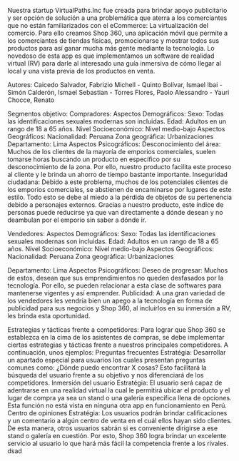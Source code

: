 Nuestra startup VirtualPaths.Inc fue creada para brindar apoyo publicitario y ser opción de solución a una problemática que aterra a los comerciantes que no están familiarizados con el eCommerce: La virtualización del comercio. Para ello creamos Shop 360, una aplicación móvil que permite a los comerciantes de tiendas físicas, promocionarse y mostrar todos sus productos para así ganar mucha más gente mediante la tecnología. Lo novedoso de esta app es que implementamos un software de realidad virtual (RV) para darle al interesado una guía inmersiva de cómo llegar al local y una vista previa de los productos en venta.

Autores:
Caicedo Salvador, Fabrizio Michell - Quinto Bolívar, Ismael Ibai - Simón Calderón, Ismael Sebastian - Torres Flores, Paolo Alessandro - Yauri Chocce, Renato

Segmentos objetivo:
Compradores: Aspectos Demográficos: Sexo: Todas las identificaciones sexuales modernas son incluidas. Edad: Adultos en un rango de 18 a 65 años. Nivel Socioeconómico: Nivel medio-bajo Aspectos Geográficos: Nacionalidad: Peruana Zona geográfica: Urbanizaciones Departamento: Lima Aspectos Psicográficos: Desconocimiento del área: Muchos de los clientes de la mayoría de emporios comerciales, suelen tomarse horas buscando un producto en específico por su desconocimiento de la zona. Por ello, nuestro producto facilita este proceso al cliente y le brinda un ahorro de tiempo bastante importante. Inseguridad ciudadana: Debido a este problema, muchos de los potenciales clientes de los emporios comerciales, se abstienen de encaminarse por lugares de este estilo. Todo esto se debe al miedo a la pérdida de objetos de su pertenencia debido a personajes externos. Gracias a nuestro producto, este índice de personas puede reducirse ya que van directamente a dónde desean y no deambulan por el emporio sin saber a dónde ir.

Vendedores: Aspectos Demográficos: Sexo: Todas las identificaciones sexuales modernas son incluidas. Edad: Adultos en un rango de 18 a 65 años. Nivel Socioeconómico: Nivel medio-bajo Aspectos Geográficos: Nacionalidad: Peruana Zona geográfica: Urbanizaciones

Departamento: Lima Aspectos Psicográficos: Deseo de progresar: Muchos de estos, desean que sus emprendimientos no queden desfasados por la tecnología. Por ello, se pueden relacionar a esta clase de softwares para mantenerse vigentes y así emprender. Publicidad: A una gran variedad de los vendedores les vendría bien un apego a la tecnología en forma de publicidad para sus negocios y Shop 360, al incluirlos en su inmersión a RV, les brinda esta oportunidad.

Estrategias y tácticas frente a competidores:
Para lograr que Shop 360 se establezca en la cima de los asistentes de compras, se debe implementar ciertas estrategias y tácticas frente a nuestros principales competidores. A continuación, unos ejemplos: Preguntas frecuentes Estratégia: Desarrollar un apartado especial para usuarios los cuales presentan preguntas comunes como: ¿Dónde puedo encontrar X cosas? Esto facilitará la búsqueda del usuario frente a su objetivo y nos diferenciará de los competidores. Inmersión del usuario Estratégia: El usuario será capaz de adentrarse en una realidad virtual la cual le permitirá ubicar el producto y el lugar de compra ya sea un stand o una galería específica llena de opciones. Esta función no está vista en ninguna otra app en funcionamiento en Perú. Centro de opiniones Estratégia: Los usuarios podrán brindar calificaciones y un comentario a algún centro de venta en el cuál ellos hayan sido clientes. De esta manera, otros usuarios sabrán si es conveniente dirigirse a ese stand o galería en cuestión. Por esto, Shop 360 logra brindar un excelente servicio al usuario lo que hará más fácil la competencia frente a los rivales.
dsad
